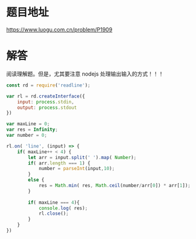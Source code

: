 
# 题目地址

https://www.luogu.com.cn/problem/P1909

# 解答

阅读理解题。但是，尤其要注意 nodejs 处理输出输入的方式！！！

```JavaScript
const rd = require('readline');

var rl = rd.createInterface({
    input: process.stdin,
    output: process.stdout
})

var maxLine = 0;
var res = Infinity;
var number = 0;

rl.on( 'line', (input) => {
    if( maxLine++ < 4) {
        let arr = input.split(' ').map( Number);
        if( arr.length === 1) {
            number = parseInt(input,10);
        }
        else {
            res = Math.min( res, Math.ceil(number/arr[0]) * arr[1]);
        }
        
        if( maxLine === 4){
            console.log( res);
            rl.close();
        }
    }
})
```
